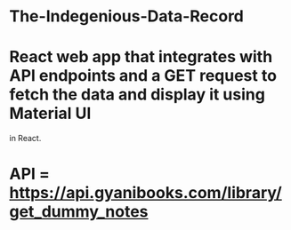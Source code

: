 # The-Indegenious-Data-Record 
# React web app that integrates with API endpoints and a GET request to fetch the data and display it using Material UI
in React.
# API = https://api.gyanibooks.com/library/get_dummy_notes
